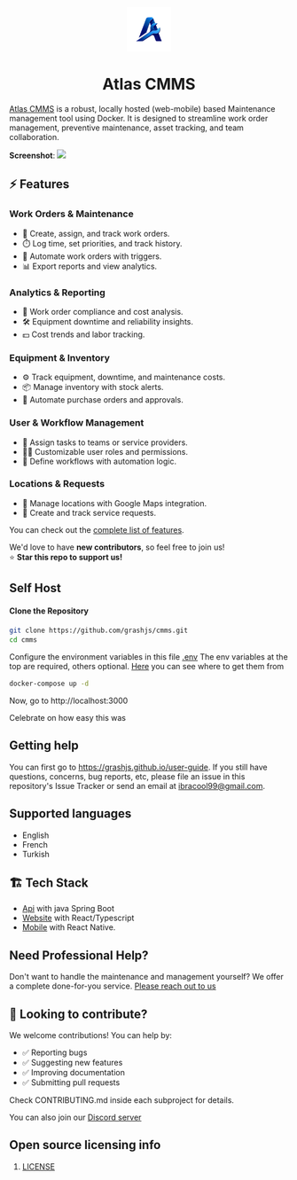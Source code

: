 <p align="center"><img src="frontend/public/static/images/logo/logo.png" width="80"></p>
<h1 align="center">Atlas CMMS</h1>

[Atlas CMMS](https://github.com/grashjs/cmms) is a robust, locally hosted (web-mobile) based  Maintenance management tool using Docker. It is designed to streamline work order management, preventive maintenance, asset tracking, and team collaboration.

**Screenshot**:
![](https://i.ibb.co/7tGYCtv/Screenshot-502.png)


## ⚡ **Features**
### Work Orders & Maintenance
- 📝 Create, assign, and track work orders.
- ⏱️ Log time, set priorities, and track history.
- 🤖 Automate work orders with triggers.
- 📊 Export reports and view analytics.

### Analytics & Reporting
- 💼 Work order compliance and cost analysis.
- 🛠️ Equipment downtime and reliability insights.
- 💵 Cost trends and labor tracking.

### Equipment & Inventory
- ⚙️ Track equipment, downtime, and maintenance costs.
- 📦 Manage inventory with stock alerts.
- 🛒 Automate purchase orders and approvals.

### User & Workflow Management
- 👥 Assign tasks to teams or service providers.
- 🧑‍💼 Customizable user roles and permissions.
- 🔄 Define workflows with automation logic.

### Locations & Requests
- 📍 Manage locations with Google Maps integration.
- 📑 Create and track service requests.

You can check out the [complete list of features](api/Current%20features.pdf). 

We'd love to have **new contributors**, so feel free to join us!  
⭐ **Star this repo to support us!**

## Self Host

#### Clone the Repository
```sh
git clone https://github.com/grashjs/cmms.git
cd cmms
```
Configure the environment variables in this file [.env](.env)
The env variables at the top are required, others optional. [Here](api/README.md#how-to-run-locally-) you can see where to get them from
```sh
docker-compose up -d
```
Now, go to http://localhost:3000

Celebrate on how easy this was

## Getting help
You can first go to https://grashjs.github.io/user-guide.
If you still have questions, concerns, bug reports, etc, please file an issue in this repository's Issue Tracker or send an
email at [ibracool99@gmail.com](mailto:ibracool99@gmail.com).

## Supported languages
- English
- French
- Turkish

## 🏗️ **Tech Stack**
- [Api](api) with java Spring Boot
- [Website](frontend) with React/Typescript
- [Mobile](mobile) with React Native.

## Need Professional Help?
Don't want to handle the maintenance and management yourself? We offer a complete done-for-you service. [Please reach out to us](mailto:ibracool99@gmail.com)

## 🤝 Looking to contribute?

We welcome contributions! You can help by:
- ✅ Reporting bugs
- ✅ Suggesting new features
- ✅ Improving documentation
- ✅ Submitting pull requests

Check CONTRIBUTING.md inside each subproject for details.

You can also join our [Discord server](https://discord.gg/A6eMSNwg)
## Open source licensing info

1) [LICENSE](LICENSE)
